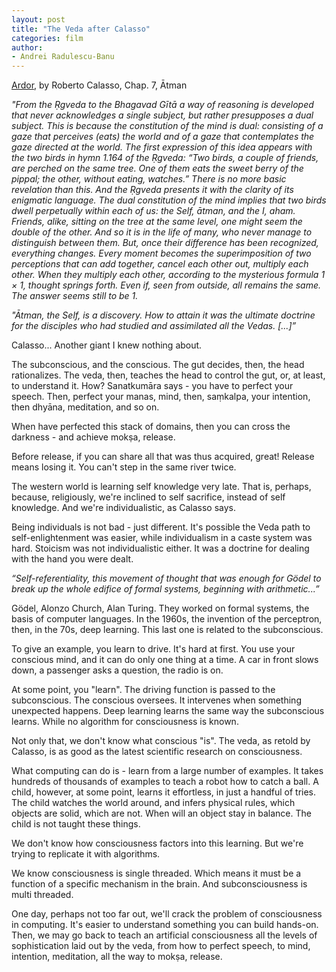 ```yaml
---
layout: post
title: "The Veda after Calasso"
categories: film
author:
- Andrei Radulescu-Banu
---
```


[Ardor](https://www.amazon.com/Ardor-Roberto-Calasso-ebook/dp/B00IHC7VB4), by Roberto Calasso, Chap. 7, Ātman

*"From the Ṛgveda to the Bhagavad Gītā a way of reasoning is developed that never acknowledges a single subject, but rather presupposes a dual subject. This is because the constitution of the mind is dual: consisting of a gaze that perceives (eats) the world and of a gaze that contemplates the gaze directed at the world. The first expression of this idea appears with the two birds in hymn 1.164 of the Ṛgveda: “Two birds, a couple of friends, are perched on the same tree. One of them eats the sweet berry of the pippal; the other, without eating, watches.” There is no more basic revelation than this. And the Ṛgveda presents it with the clarity of its enigmatic language. The dual constitution of the mind implies that two birds dwell perpetually within each of us: the Self, ātman, and the I, aham. Friends, alike, sitting on the tree at the same level, one might seem the double of the other. And so it is in the life of many, who never manage to distinguish between them. But, once their difference has been recognized, everything changes. Every moment becomes the superimposition of two perceptions that can add together, cancel each other out, multiply each other. When they multiply each other, according to the mysterious formula 1 × 1, thought springs forth. Even if, seen from outside, all remains the same. The answer seems still to be 1.*

*"Ātman, the Self, is a discovery. How to attain it was the ultimate doctrine for the disciples who had studied and assimilated all the Vedas. [...]”*

Calasso... Another giant I knew nothing about.

The subconscious, and the conscious. The gut decides, then, the head rationalizes. The veda, then, teaches the head to control the gut, or, at least, to understand it. How? Sanatkumāra says - you have to perfect your speech. Then, perfect your manas, mind, then, saṃkalpa, your intention, then dhyāna, meditation, and so on.

When have perfected this stack of domains, then you can cross the darkness - and achieve mokṣa, release.

Before release, if you can share all that was thus acquired, great! Release means losing it. You can't step in the same river twice.

The western world is learning self knowledge very late. That is, perhaps, because, religiously, we're inclined to self sacrifice, instead of self knowledge. And we're individualistic, as Calasso says.

Being individuals is not bad - just different. It's possible the Veda path to self-enlightenment was easier, while individualism in a caste system was hard.
Stoicism was not individualistic either. It was a doctrine for dealing with the hand you were dealt.

*“Self-referentiality, this movement of thought that was enough for Gödel to break up the whole edifice of formal systems, beginning with arithmetic...”*

Gödel, Alonzo Church, Alan Turing. They worked on formal systems, the basis of computer languages. In the 1960s, the invention of the perceptron, then, in the 70s, deep learning. This last one is related to the subconscious.

To give an example, you learn to drive. It's hard at first. You use your conscious mind, and it can do only one thing at a time. A car in front slows down, a passenger asks a question, the radio is on.

At some point, you "learn". The driving function is passed to the subconscious. The conscious oversees. It intervenes when something unexpected happens.
Deep learning learns the same way the subconscious learns. While no algorithm for consciousness is known.

Not only that, we don't know what conscious "is". The veda, as retold by Calasso, is as good as the latest scientific research on consciousness.

What computing can do is - learn from a large number of examples. It takes hundreds of thousands of examples to teach a robot how to catch a ball. A child, however, at some point, learns it effortless, in just a handful of tries.
The child watches the world around, and infers physical rules, which objects are solid, which are not. When will an object stay in balance. The child is not taught these things.

We don't know how consciousness factors into this learning. But we're trying to replicate it with algorithms.

We know consciousness is single threaded. Which means it must be a function of a specific mechanism in the brain. And subconsciousness is multi threaded.

One day, perhaps not too far out, we'll crack the problem of consciousness in computing. It's easier to understand something you can build hands-on. Then, we may go back to teach an artificial consciousness all the levels of sophistication laid out by the veda, from how to perfect speech, to mind, intention, meditation, all the way to mokṣa, release.

